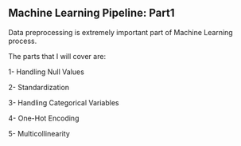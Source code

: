 ## Machine Learning Pipeline: Part1

Data preprocessing is extremely important part of Machine Learning process.

The parts that I will cover are:

1- Handling Null Values

2- Standardization

3- Handling Categorical Variables

4- One-Hot Encoding

5- Multicollinearity